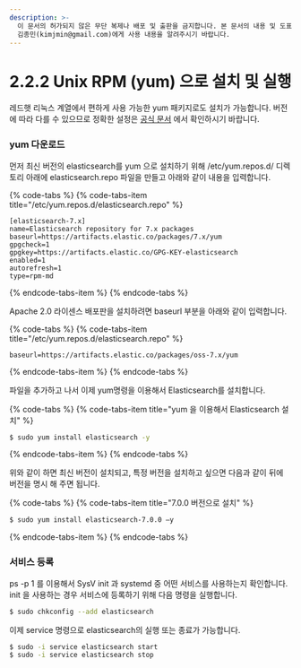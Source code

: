 ```yaml
---
description: >-
  이 문서의 허가되지 않은 무단 복제나 배포 및 출판을 금지합니다. 본 문서의 내용 및 도표 등을 인용하고자 하는 경우 출처를 명시하고
  김종민(kimjmin@gmail.com)에게 사용 내용을 알려주시기 바랍니다.
---
```


# 2.2.2 Unix RPM \(yum\) 으로 설치 및 실행

  레드햇 리눅스 계열에서 편하게 사용 가능한 yum 패키지로도 설치가 가능합니다. 버전에 따라 다를 수 있으므로 정확한 설정은 [공식 문서](https://www.elastic.co/guide/en/elasticsearch/reference/current/rpm.html%20) 에서 확인하시기 바랍니다.

### yum 다운로드

  먼저 최신 버전의 elasticsearch를 yum 으로 설치하기 위해 /etc/yum.repos.d/ 디렉토리 아래에 elasticsearch.repo 파일을 만들고 아래와 같이 내용을 입력합니다.

{% code-tabs %}
{% code-tabs-item title="/etc/yum.repos.d/elasticsearch.repo" %}
```text
[elasticsearch-7.x]
name=Elasticsearch repository for 7.x packages
baseurl=https://artifacts.elastic.co/packages/7.x/yum
gpgcheck=1
gpgkey=https://artifacts.elastic.co/GPG-KEY-elasticsearch
enabled=1
autorefresh=1
type=rpm-md
```
{% endcode-tabs-item %}
{% endcode-tabs %}

Apache 2.0 라이센스 배포판을 설치하려면 baseurl 부분을 아래와 같이 입력합니다.

{% code-tabs %}
{% code-tabs-item title="/etc/yum.repos.d/elasticsearch.repo" %}
```text
baseurl=https://artifacts.elastic.co/packages/oss-7.x/yum
```
{% endcode-tabs-item %}
{% endcode-tabs %}

  파일을 추가하고 나서 이제 yum명령을 이용해서 Elasticsearch를 설치합니다.

{% code-tabs %}
{% code-tabs-item title="yum 을 이용해서 Elasticsearch 설치" %}
```bash
$ sudo yum install elasticsearch -y
```
{% endcode-tabs-item %}
{% endcode-tabs %}

  위와 같이 하면 최신 버전이 설치되고, 특정 버전을 설치하고 싶으면 다음과 같이 뒤에 버전을 명시 해 주면 됩니다.

{% code-tabs %}
{% code-tabs-item title="7.0.0 버전으로 설치" %}
```bash
$ sudo yum install elasticsearch-7.0.0 –y
```
{% endcode-tabs-item %}
{% endcode-tabs %}

### 서비스 등록

  ps -p 1 를 이용해서 SysV init 과 systemd 중 어떤 서비스를 사용하는지 확인합니다. init 을 사용하는 경우 서비스에 등록하기 위해 다음 명령을 실행합니다.

```bash
$ sudo chkconfig --add elasticsearch
```

  이제 service 명령으로 elasticsearch의 실행 또는 종료가 가능합니다.

```bash
$ sudo -i service elasticsearch start
$ sudo -i service elasticsearch stop
```


